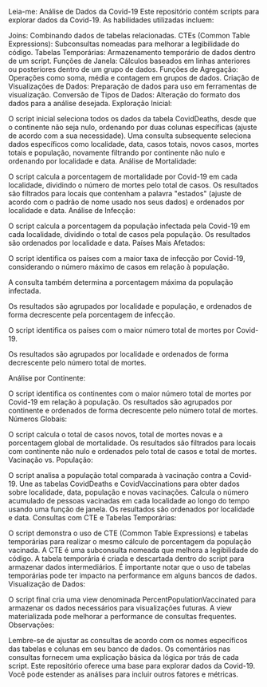 Leia-me: Análise de Dados da Covid-19
Este repositório contém scripts para explorar dados da Covid-19. As habilidades utilizadas incluem:

Joins: Combinando dados de tabelas relacionadas.
CTEs (Common Table Expressions): Subconsultas nomeadas para melhorar a legibilidade do código.
Tabelas Temporárias: Armazenamento temporário de dados dentro de um script.
Funções de Janela: Cálculos baseados em linhas anteriores ou posteriores dentro de um grupo de dados.
Funções de Agregação: Operações como soma, média e contagem em grupos de dados.
Criação de Visualizações de Dados: Preparação de dados para uso em ferramentas de visualização.
Conversão de Tipos de Dados: Alteração do formato dos dados para a análise desejada.
Exploração Inicial:

O script inicial seleciona todos os dados da tabela CovidDeaths, desde que o continente não seja nulo, ordenando por duas colunas específicas (ajuste de acordo com a sua necessidade).
Uma consulta subsequente seleciona dados específicos como localidade, data, casos totais, novos casos, mortes totais e população, novamente filtrando por continente não nulo e ordenando por localidade e data.
Análise de Mortalidade:

O script calcula a porcentagem de mortalidade por Covid-19 em cada localidade, dividindo o número de mortes pelo total de casos.
Os resultados são filtrados para locais que contenham a palavra "estados" (ajuste de acordo com o padrão de nome usado nos seus dados) e ordenados por localidade e data.
Análise de Infecção:

O script calcula a porcentagem da população infectada pela Covid-19 em cada localidade, dividindo o total de casos pela população.
Os resultados são ordenados por localidade e data.
Países Mais Afetados:

O script identifica os países com a maior taxa de infecção por Covid-19, considerando o número máximo de casos em relação à população.

A consulta também determina a porcentagem máxima da população infectada.

Os resultados são agrupados por localidade e população, e ordenados de forma decrescente pela porcentagem de infecção.

O script identifica os países com o maior número total de mortes por Covid-19.

Os resultados são agrupados por localidade e ordenados de forma decrescente pelo número total de mortes.

Análise por Continente:

O script identifica os continentes com o maior número total de mortes por Covid-19 em relação à população.
Os resultados são agrupados por continente e ordenados de forma decrescente pelo número total de mortes.
Números Globais:

O script calcula o total de casos novos, total de mortes novas e a porcentagem global de mortalidade.
Os resultados são filtrados para locais com continente não nulo e ordenados pelo total de casos e total de mortes.
Vacinação vs. População:

O script analisa a população total comparada à vacinação contra a Covid-19.
Une as tabelas CovidDeaths e CovidVaccinations para obter dados sobre localidade, data, população e novas vacinações.
Calcula o número acumulado de pessoas vacinadas em cada localidade ao longo do tempo usando uma função de janela.
Os resultados são ordenados por localidade e data.
Consultas com CTE e Tabelas Temporárias:

O script demonstra o uso de CTE (Common Table Expressions) e tabelas temporárias para realizar o mesmo cálculo de porcentagem da população vacinada.
A CTE é uma subconsulta nomeada que melhora a legibilidade do código.
A tabela temporária é criada e descartada dentro do script para armazenar dados intermediários.
É importante notar que o uso de tabelas temporárias pode ter impacto na performance em alguns bancos de dados.
Visualização de Dados:

O script final cria uma view denominada PercentPopulationVaccinated para armazenar os dados necessários para visualizações futuras.
A view materializada pode melhorar a performance de consultas frequentes.
Observações:

Lembre-se de ajustar as consultas de acordo com os nomes específicos das tabelas e colunas em seu banco de dados.
Os comentários nas consultas fornecem uma explicação básica da lógica por trás de cada script.
Este repositório oferece uma base para explorar dados da Covid-19. Você pode estender as análises para incluir outros fatores e métricas.

